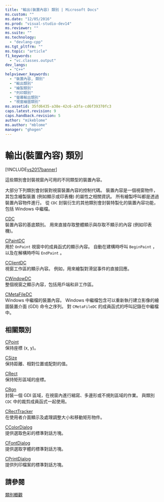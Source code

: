 ```yaml
---
title: "輸出(裝置內容) 類別 | Microsoft Docs"
ms.custom: ""
ms.date: "12/05/2016"
ms.prod: "visual-studio-dev14"
ms.reviewer: ""
ms.suite: ""
ms.technology: 
  - "devlang-cpp"
ms.tgt_pltfrm: ""
ms.topic: "article"
f1_keywords: 
  - "vc.classes.output"
dev_langs: 
  - "C++"
helpviewer_keywords: 
  - "裝置內容, 類別"
  - "輸出類別"
  - "繪製類別"
  - "列印類別"
  - "螢幕輸出類別"
  - "視窗繪圖類別"
ms.assetid: 35fd6435-a38e-42c6-a3fa-cd6f39370fc3
caps.latest.revision: 9
caps.handback.revision: 5
author: "mikeblome"
ms.author: "mblome"
manager: "ghogen"
---
```

# 輸出(裝置內容) 類別
[!INCLUDE[vs2017banner](../assembler/inline/includes/vs2017banner.md)]

這些類別會封裝視窗內可用的不同類型的裝置內容。  
  
 大部分下列類別會封裝對視窗裝置內容的控制代碼。  裝置內容是一個視窗物件，其包含繪製裝置 \(例如顯示或印表機\) 的屬性之相關資訊。  所有繪製呼叫都是透過裝置內容物件進行。  從 `CDC` 封裝衍生的其他類別會封裝特製化的裝置內容功能，包括 Windows 中繼檔。  
  
 [CDC](../mfc/reference/cdc-class.md)  
 裝置內容的基底類別。  用來直接存取整體顯示與存取不顯示的內容 \(例如印表機\)。  
  
 [CPaintDC](../mfc/reference/cpaintdc-class.md)  
 用於 `OnPaint` 視窗中的成員函式的顯示內容。  自動在建構時呼叫 `BeginPaint` ，以及在解構時呼叫 `EndPaint` 。  
  
 [CClientDC](../mfc/reference/cclientdc-class.md)  
 視窗工作區的顯示內容。  例如，用來繪製對滑鼠事件的直接回應。  
  
 [CWindowDC](../mfc/reference/cwindowdc-class.md)  
 整個視窗之顯示內容，包括用戶端和非工作區。  
  
 [CMetaFileDC](../mfc/reference/cmetafiledc-class.md)  
 Windows 中繼檔的裝置內容。  Windows 中繼檔包含可以重新執行建立影像的繪圖裝置介面 \(GDI\) 命令之序列。  對 `CMetaFileDC` 的成員函式的呼叫記錄在中繼檔中。  
  
## 相關類別  
 [CPoint](../atl-mfc-shared/reference/cpoint-class.md)  
 保持座標 \(x, y\)。  
  
 [CSize](../atl-mfc-shared/reference/csize-class.md)  
 保持距離、相對位置或配對的值。  
  
 [CRect](../atl-mfc-shared/reference/crect-class.md)  
 保持矩形區域的座標。  
  
 [CRgn](../mfc/reference/crgn-class.md)  
 封裝一個 GDI 區域，在視窗內進行縮寫、多邊形或不規則區域的作業。  與類別 `CDC` 中的裁剪成員函式一起使用。  
  
 [CRectTracker](../mfc/reference/crecttracker-class.md)  
 在使用者介面顯示及處理調整大小和移動矩形物件。  
  
 [CColorDialog](../mfc/reference/ccolordialog-class.md)  
 提供選取色彩的標準對話方塊。  
  
 [CFontDialog](../mfc/reference/cfontdialog-class.md)  
 提供選取字體的標準對話方塊。  
  
 [CPrintDialog](../mfc/reference/cprintdialog-class.md)  
 提供列印檔案的標準對話方塊。  
  
## 請參閱  
 [類別概觀](../mfc/class-library-overview.md)